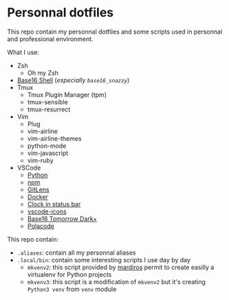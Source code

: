 # Personnal dotfiles
This repo contain my personnal dotfiles and some scripts used in personnal and professional environment.

What I use:
 * Zsh
   * Oh my Zsh
 * [Base16 Shell](https://github.com/chriskempson/base16-shell) (*especially `base16_snazzy`*)
 * Tmux
   * Tmux Plugin Manager (tpm)
   * tmux-sensible
   * tmux-resurrect
 * Vim
   * Plug
   * vim-airline
   * vim-airline-themes
   * python-mode
   * vim-javascript
   * vim-ruby
 * VSCode
   * [Python](https://marketplace.visualstudio.com/items?itemName=ms-python.python)
   * [npm](https://marketplace.visualstudio.com/items?itemName=eg2.vscode-npm-script)
   * [GitLens](https://marketplace.visualstudio.com/items?itemName=eamodio.gitlens)
   * [Docker](https://marketplace.visualstudio.com/items?itemName=PeterJausovec.vscode-docker)
   * [Clock in status bar](https://marketplace.visualstudio.com/items?itemName=Compulim.vscode-clock)
   * [vscode-icons](https://marketplace.visualstudio.com/items?itemName=robertohuertasm.vscode-icons)
   * [Base16 Tomorrow Dark+](https://marketplace.visualstudio.com/items?itemName=Shurelia.base16-tomorrow-dark-vscode)
   * [Polacode](https://marketplace.visualstudio.com/items?itemName=pnp.polacode)

This repo contain:
 * `.aliases`: contain all my personnal aliases
 * `.local/bin`: contain some interesting scripts I use day by day
   * `mkvenv2`: this script provided by [mardiros](https://github.com/mardiros) permit to create easilly a virtualenv for Python projects
   * `mkvenv3`: this script is a modification of `mkvenv2` but it's creating `Python3 venv` from `venv` module
